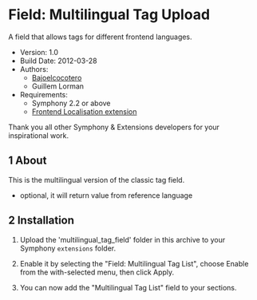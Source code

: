 Field: Multilingual Tag Upload
==============

A field that allows tags for different frontend languages.

* Version: 1.0
* Build Date: 2012-03-28
* Authors:
	- [Bajoelcocotero](http://www.bajoelcocotero.com)
	- Guillem Lorman
* Requirements:
	- Symphony 2.2 or above
	- [Frontend Localisation extension](https://github.com/vlad-ghita/frontend_localisation)

Thank you all other Symphony & Extensions developers for your inspirational work.



## 1 About ##

This is the multilingual version of the classic tag field.

- optional, it will return value from reference language



## 2 Installation ##

1. Upload the 'multilingual_tag_field' folder in this archive to your Symphony `extensions` folder.

2. Enable it by selecting the "Field: Multilingual Tag List", choose Enable from the with-selected menu, then click Apply.

3. You can now add the "Multilingual Tag List" field to your sections.
